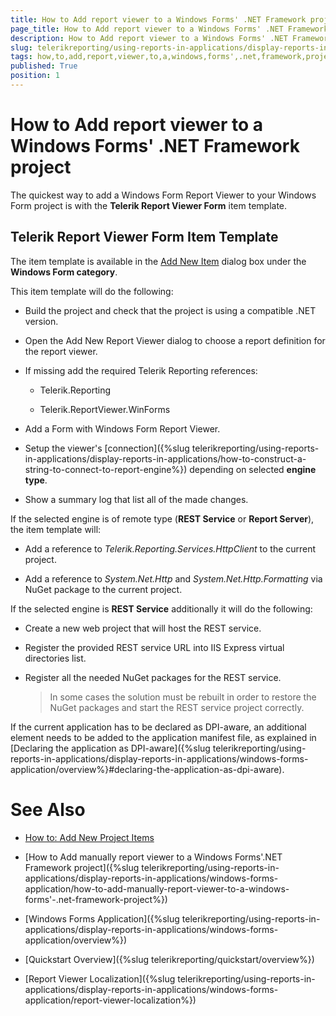 ```yaml
---
title: How to Add report viewer to a Windows Forms' .NET Framework project
page_title: How to Add report viewer to a Windows Forms' .NET Framework project 
description: How to Add report viewer to a Windows Forms' .NET Framework project
slug: telerikreporting/using-reports-in-applications/display-reports-in-applications/windows-forms-application/how-to-add-report-viewer-to-a-windows-forms'-.net-framework-project
tags: how,to,add,report,viewer,to,a,windows,forms',.net,framework,project
published: True
position: 1
---
```


# How to Add report viewer to a Windows Forms' .NET Framework project

The quickest way to add a Windows Form Report Viewer to your Windows Form project is with the __Telerik Report Viewer Form__ item template. 

## Telerik Report Viewer Form Item Template

The item template is available in the [Add New Item](https://msdn.microsoft.com/en-us/library/w0572c5b%28v=vs.100%29.aspx) dialog box under the __Windows Form category__. 

This item template will do the following: 

* Build the project and check that the project is using a compatible .NET version.

* Open the Add New Report Viewer dialog to choose a report definition for the report viewer.

* If missing add the required Telerik Reporting references: 

	* Telerik.Reporting
	
	* Telerik.ReportViewer.WinForms 

* Add a Form with Windows Form Report Viewer.

* Setup the viewer's [connection]({%slug telerikreporting/using-reports-in-applications/display-reports-in-applications/how-to-construct-a-string-to-connect-to-report-engine%}) depending on selected __engine type__.

* Show a summary log that list all of the made changes.

If the selected engine is of remote type (__REST Service__ or __Report Server__), the item template will: 

* Add a reference to *Telerik.Reporting.Services.HttpClient* to the current project. 

* Add a reference to *System.Net.Http* and *System.Net.Http.Formatting* via NuGet package to the current project. 

If the selected engine is __REST Service__ additionally it will do the following: 

* Create a new web project that will host the REST service. 

* Register the provided REST service URL into IIS Express virtual directories list. 

* Register all the needed NuGet packages for the REST service. 

	>In some cases the solution must be rebuilt in order to restore the NuGet packages and start the REST service project correctly. 
   

If the current application has to be declared as DPI-aware, an additional element needs to be added to the application manifest file, as explained in [Declaring the application as DPI-aware]({%slug telerikreporting/using-reports-in-applications/display-reports-in-applications/windows-forms-application/overview%}#declaring-the-application-as-dpi-aware). 

# See Also

* [How to: Add New Project Items](https://msdn.microsoft.com/en-us/library/w0572c5b%28v=vs.100%29.aspx)

* [How to Add manually report viewer to a Windows Forms'.NET Framework project]({%slug telerikreporting/using-reports-in-applications/display-reports-in-applications/windows-forms-application/how-to-add-manually-report-viewer-to-a-windows-forms'-.net-framework-project%})[](66CD7D60-7708-42D5-8BB4-506676E8679E)

* [Windows Forms Application]({%slug telerikreporting/using-reports-in-applications/display-reports-in-applications/windows-forms-application/overview%})

* [Quickstart Overview]({%slug telerikreporting/quickstart/overview%})

* [Report Viewer Localization]({%slug telerikreporting/using-reports-in-applications/display-reports-in-applications/windows-forms-application/report-viewer-localization%})
